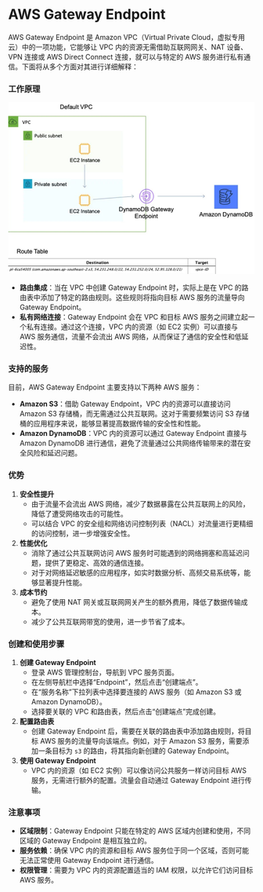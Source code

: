 # AWS Gateway Endpoint

AWS Gateway Endpoint 是 Amazon VPC（Virtual Private Cloud，虚拟专用云）中的一项功能，它能够让 VPC 内的资源无需借助互联网网关、NAT
设备、VPN 连接或 AWS Direct Connect 连接，就可以与特定的 AWS 服务进行私有通信。下面将从多个方面对其进行详细解释：

### 工作原理

![img.png](../../static/img/AWS/img_3.png)

- **路由集成**：当在 VPC 中创建 Gateway Endpoint 时，实际上是在 VPC 的路由表中添加了特定的路由规则。这些规则将指向目标 AWS
  服务的流量导向 Gateway Endpoint。
- **私有网络连接**：Gateway Endpoint 会在 VPC 和目标 AWS 服务之间建立起一个私有连接。通过这个连接，VPC 内的资源（如 EC2
  实例）可以直接与 AWS 服务通信，流量不会流出 AWS 网络，从而保证了通信的安全性和低延迟性。

### 支持的服务

目前，AWS Gateway Endpoint 主要支持以下两种 AWS 服务：

- **Amazon S3**：借助 Gateway Endpoint，VPC 内的资源可以直接访问 Amazon S3 存储桶，而无需通过公共互联网。这对于需要频繁访问
  S3 存储桶的应用程序来说，能够显著提高数据传输的安全性和性能。
- **Amazon DynamoDB**：VPC 内的资源可以通过 Gateway Endpoint 直接与 Amazon DynamoDB 进行通信，避免了流量通过公共网络传输带来的潜在安全风险和延迟问题。

### 优势

1. **安全性提升**
    - 由于流量不会流出 AWS 网络，减少了数据暴露在公共互联网上的风险，降低了遭受网络攻击的可能性。
    - 可以结合 VPC 的安全组和网络访问控制列表（NACL）对流量进行更精细的访问控制，进一步增强安全性。
2. **性能优化**
    - 消除了通过公共互联网访问 AWS 服务时可能遇到的网络拥塞和高延迟问题，提供了更稳定、高效的通信连接。
    - 对于对网络延迟敏感的应用程序，如实时数据分析、高频交易系统等，能够显著提升性能。
3. **成本节约**
    - 避免了使用 NAT 网关或互联网网关产生的额外费用，降低了数据传输成本。
    - 减少了公共互联网带宽的使用，进一步节省了成本。

### 创建和使用步骤

1. **创建 Gateway Endpoint**
    - 登录 AWS 管理控制台，导航到 VPC 服务页面。
    - 在左侧导航栏中选择“Endpoint”，然后点击“创建端点”。
    - 在“服务名称”下拉列表中选择要连接的 AWS 服务（如 Amazon S3 或 Amazon DynamoDB）。
    - 选择要关联的 VPC 和路由表，然后点击“创建端点”完成创建。
2. **配置路由表**
    - 创建 Gateway Endpoint 后，需要在关联的路由表中添加路由规则，将目标 AWS 服务的流量导向该端点。例如，对于 Amazon S3
      服务，需要添加一条目标为 `s3` 的路由，将其指向新创建的 Gateway Endpoint。
3. **使用 Gateway Endpoint**
    - VPC 内的资源（如 EC2 实例）可以像访问公共服务一样访问目标 AWS 服务，无需进行额外的配置。流量会自动通过 Gateway
      Endpoint 进行传输。

### 注意事项

- **区域限制**：Gateway Endpoint 只能在特定的 AWS 区域内创建和使用，不同区域的 Gateway Endpoint 是相互独立的。
- **服务依赖**：确保 VPC 内的资源和目标 AWS 服务位于同一个区域，否则可能无法正常使用 Gateway Endpoint 进行通信。
- **权限管理**：需要为 VPC 内的资源配置适当的 IAM 权限，以允许它们访问目标 AWS 服务。 